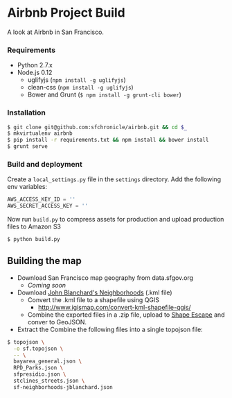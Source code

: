 # Airbnb Project Build
A look at Airbnb in San Francisco.

### Requirements
- Python 2.7.x
- Node.js 0.12
  - uglifyjs (`npm install -g uglifyjs`)
  - clean-css (`npm install -g uglifyjs`)
  - Bower and Grunt (`$ npm install -g grunt-cli bower`)

### Installation
```bash
$ git clone git@github.com:sfchronicle/airbnb.git && cd $_
$ mkvirtualenv airbnb
$ pip install -r requirements.txt && npm install && bower install
$ grunt serve
```

### Build and deployment
Create a `local_settings.py` file in the `settings` directory. Add the following env variables:
```python
AWS_ACCESS_KEY_ID = ''
AWS_SECRET_ACCESS_KEY = ''
````

Now run `build.py` to compress assets for production and upload production files to Amazon S3
```bash
$ python build.py
```

## Building the map
- Download San Francisco map geography from data.sfgov.org
  - *Coming soon*
- Download [John Blanchard's Neighborhoods](https://s3-us-west-1.amazonaws.com/sfchronicle/SF+neighborhoods+for+Air+BnB+2015.kml) (.kml file)
  - Convert the .kml file to a shapefile using QGIS
    - http://www.igismap.com/convert-kml-shapefile-qgis/
  - Combine the exported files in a .zip file, upload to [Shape Escape](http://shpescape.com/) and conver to GeoJSON.
- Extract the Combine the following files into a single topojson file:

```bash
$ topojson \
  -o sf.topojson \
  -- \
  bayarea_general.json \
  RPD_Parks.json \
  sfpresidio.json \
  stclines_streets.json \
  sf-neighborhoods-jblanchard.json
```
